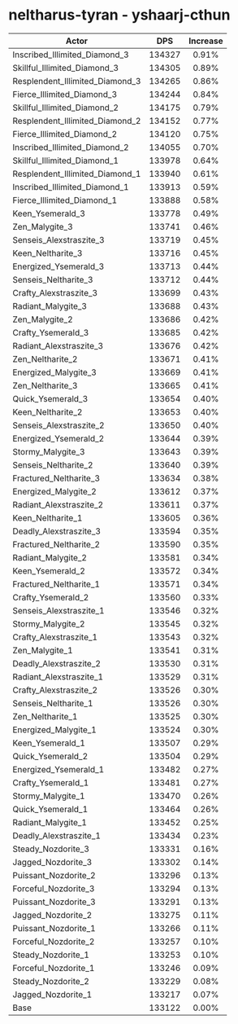 # neltharus-tyran - yshaarj-cthun
| Actor | DPS | Increase |
|---|:---:|:---:|
|Inscribed_Illimited_Diamond_3|134327|0.91%|
|Skillful_Illimited_Diamond_3|134305|0.89%|
|Resplendent_Illimited_Diamond_3|134265|0.86%|
|Fierce_Illimited_Diamond_3|134244|0.84%|
|Skillful_Illimited_Diamond_2|134175|0.79%|
|Resplendent_Illimited_Diamond_2|134152|0.77%|
|Fierce_Illimited_Diamond_2|134120|0.75%|
|Inscribed_Illimited_Diamond_2|134055|0.70%|
|Skillful_Illimited_Diamond_1|133978|0.64%|
|Resplendent_Illimited_Diamond_1|133940|0.61%|
|Inscribed_Illimited_Diamond_1|133913|0.59%|
|Fierce_Illimited_Diamond_1|133888|0.58%|
|Keen_Ysemerald_3|133778|0.49%|
|Zen_Malygite_3|133741|0.46%|
|Senseis_Alexstraszite_3|133719|0.45%|
|Keen_Neltharite_3|133716|0.45%|
|Energized_Ysemerald_3|133713|0.44%|
|Senseis_Neltharite_3|133712|0.44%|
|Crafty_Alexstraszite_3|133699|0.43%|
|Radiant_Malygite_3|133688|0.43%|
|Zen_Malygite_2|133686|0.42%|
|Crafty_Ysemerald_3|133685|0.42%|
|Radiant_Alexstraszite_3|133676|0.42%|
|Zen_Neltharite_2|133671|0.41%|
|Energized_Malygite_3|133669|0.41%|
|Zen_Neltharite_3|133665|0.41%|
|Quick_Ysemerald_3|133654|0.40%|
|Keen_Neltharite_2|133653|0.40%|
|Senseis_Alexstraszite_2|133650|0.40%|
|Energized_Ysemerald_2|133644|0.39%|
|Stormy_Malygite_3|133643|0.39%|
|Senseis_Neltharite_2|133640|0.39%|
|Fractured_Neltharite_3|133634|0.38%|
|Energized_Malygite_2|133612|0.37%|
|Radiant_Alexstraszite_2|133611|0.37%|
|Keen_Neltharite_1|133605|0.36%|
|Deadly_Alexstraszite_3|133594|0.35%|
|Fractured_Neltharite_2|133590|0.35%|
|Radiant_Malygite_2|133581|0.34%|
|Keen_Ysemerald_2|133572|0.34%|
|Fractured_Neltharite_1|133571|0.34%|
|Crafty_Ysemerald_2|133560|0.33%|
|Senseis_Alexstraszite_1|133546|0.32%|
|Stormy_Malygite_2|133545|0.32%|
|Crafty_Alexstraszite_1|133543|0.32%|
|Zen_Malygite_1|133541|0.31%|
|Deadly_Alexstraszite_2|133530|0.31%|
|Radiant_Alexstraszite_1|133529|0.31%|
|Crafty_Alexstraszite_2|133526|0.30%|
|Senseis_Neltharite_1|133526|0.30%|
|Zen_Neltharite_1|133525|0.30%|
|Energized_Malygite_1|133524|0.30%|
|Keen_Ysemerald_1|133507|0.29%|
|Quick_Ysemerald_2|133504|0.29%|
|Energized_Ysemerald_1|133482|0.27%|
|Crafty_Ysemerald_1|133481|0.27%|
|Stormy_Malygite_1|133470|0.26%|
|Quick_Ysemerald_1|133464|0.26%|
|Radiant_Malygite_1|133452|0.25%|
|Deadly_Alexstraszite_1|133434|0.23%|
|Steady_Nozdorite_3|133331|0.16%|
|Jagged_Nozdorite_3|133302|0.14%|
|Puissant_Nozdorite_2|133296|0.13%|
|Forceful_Nozdorite_3|133294|0.13%|
|Puissant_Nozdorite_3|133291|0.13%|
|Jagged_Nozdorite_2|133275|0.11%|
|Puissant_Nozdorite_1|133266|0.11%|
|Forceful_Nozdorite_2|133257|0.10%|
|Steady_Nozdorite_1|133253|0.10%|
|Forceful_Nozdorite_1|133246|0.09%|
|Steady_Nozdorite_2|133229|0.08%|
|Jagged_Nozdorite_1|133217|0.07%|
|Base|133122|0.00%|
